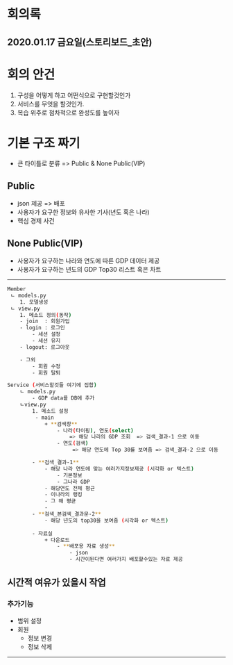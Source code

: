 # 회의록 
2020.01.17 금요일(스토리보드_초안) 
---

# 회의 안건 
1. 구성을 어떻게 하고 어떤식으로 구현할것인가
2. 서비스를 무엇을 할것인가.
3. 복습 위주로 점차적으로 완성도를 높이자 


# 기본 구조 짜기 

- 큰 타이틀로 분류 => Public & None Public(VIP)

## Public 

- json 제공 => 배포 
- 사용자가 요구한 정보와 유사한 기사(년도 혹은 나라)
- 핵심 경제 사건 

## None Public(VIP)

- 사용자가 요구하는 나라와 연도에 따른 GDP 데이터 제공  
- 사용자가 요구하는 년도의 GDP Top30 리스트 혹은 차트 

---

```bash
Member     
 ㄴ models.py 
    1. 모델생성 
 ㄴ view.py 
    1. 메소드 정의(동작) 
    - join  : 회원가입
    - login : 로그인
        - 세션 설정 
        - 세션 유지 
    - logout: 로그아웃

    - 그외 
        - 회원 수정 
        - 회원 탈퇴
```

```bash
Service (서비스할것들 여기에 집합)
    ㄴ models.py 
        - GDP data를 DB에 추가 
    ㄴview.py
        1. 메소드 설정 
         - main  
            + **검색창** 
                - 나라(타이핑), 연도(select)  
                    => 해당 나라의 GDP 조회  => 검색_결과-1 으로 이동 
                - 연도(검색)  
                     => 해당 연도에 Top 30를 보여줌 => 검색_결과-2 으로 이동 

        - **검색_결과-1**
            - 해당 나라 연도에 맞는 여러가지정보제공 (시각화 or 텍스트)
                - 기본정보
                - 그나라 GDP
            - 해당연도 전체 평균 
            - 이나라의 랭킹 
            - 그 해 평균 
            - 
        - **검색_본검색_결과문-2**
            - 해당 년도의 top30을 보여줌 (시각화 or 텍스트)
        
        - 자료실 
            + 다운로드 
                - **배포용 자료 생성**
                    - json
                    - 시간이된다면 여러가지 배포할수있는 자료 제공
```



## 시간적 여유가 있을시 작업 
### 추가기능
- 범위 설정 
- 회원 
    - 정보 변경
    - 정보 삭제

---

